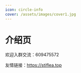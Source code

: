 ```yaml
---
icon: circle-info
cover: /assets/images/cover1.jpg
---
```


# 介绍页

欢迎入群交流：609475572

友情链接：https://stiflea.top
